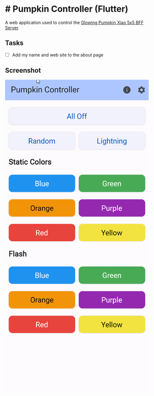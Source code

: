 # # Pumpkin Controller (Flutter)

A web application used to control the [Glowing Pumpkin Xiao 5x5 BFF Server](https://github.com/johnwargo/glowing-pumpkin-xiao-bff-server).

## Tasks

- [ ] Add my name and web site to the about page

## Screenshot

![Home Page Image](images/image-01.png)